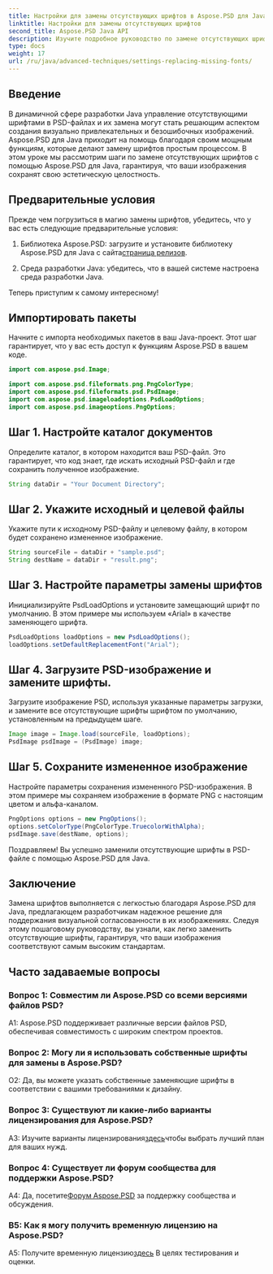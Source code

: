 ```yaml
---
title: Настройки для замены отсутствующих шрифтов в Aspose.PSD для Java
linktitle: Настройки для замены отсутствующих шрифтов
second_title: Aspose.PSD Java API
description: Изучите подробное руководство по замене отсутствующих шрифтов в Aspose.PSD для Java. Улучшите дизайн своего изображения с помощью удобного управления шрифтами.
type: docs
weight: 17
url: /ru/java/advanced-techniques/settings-replacing-missing-fonts/
---
```

## Введение

В динамичной сфере разработки Java управление отсутствующими шрифтами в PSD-файлах и их замена могут стать решающим аспектом создания визуально привлекательных и безошибочных изображений. Aspose.PSD для Java приходит на помощь благодаря своим мощным функциям, которые делают замену шрифтов простым процессом. В этом уроке мы рассмотрим шаги по замене отсутствующих шрифтов с помощью Aspose.PSD для Java, гарантируя, что ваши изображения сохранят свою эстетическую целостность.

## Предварительные условия

Прежде чем погрузиться в магию замены шрифтов, убедитесь, что у вас есть следующие предварительные условия:

1.  Библиотека Aspose.PSD: загрузите и установите библиотеку Aspose.PSD для Java с сайта[страница релизов](https://releases.aspose.com/psd/java/).

2. Среда разработки Java: убедитесь, что в вашей системе настроена среда разработки Java.

Теперь приступим к самому интересному!

## Импортировать пакеты

Начните с импорта необходимых пакетов в ваш Java-проект. Этот шаг гарантирует, что у вас есть доступ к функциям Aspose.PSD в вашем коде.

```java
import com.aspose.psd.Image;

import com.aspose.psd.fileformats.png.PngColorType;
import com.aspose.psd.fileformats.psd.PsdImage;
import com.aspose.psd.imageloadoptions.PsdLoadOptions;
import com.aspose.psd.imageoptions.PngOptions;
```

## Шаг 1. Настройте каталог документов

Определите каталог, в котором находится ваш PSD-файл. Это гарантирует, что код знает, где искать исходный PSD-файл и где сохранить полученное изображение.

```java
String dataDir = "Your Document Directory";
```

## Шаг 2. Укажите исходный и целевой файлы

Укажите пути к исходному PSD-файлу и целевому файлу, в котором будет сохранено измененное изображение.

```java
String sourceFile = dataDir + "sample.psd";
String destName = dataDir + "result.png";
```

## Шаг 3. Настройте параметры замены шрифтов

Инициализируйте PsdLoadOptions и установите замещающий шрифт по умолчанию. В этом примере мы используем «Arial» в качестве заменяющего шрифта.

```java
PsdLoadOptions loadOptions = new PsdLoadOptions();
loadOptions.setDefaultReplacementFont("Arial");
```

## Шаг 4. Загрузите PSD-изображение и замените шрифты.

Загрузите изображение PSD, используя указанные параметры загрузки, и замените все отсутствующие шрифты шрифтом по умолчанию, установленным на предыдущем шаге.

```java
Image image = Image.load(sourceFile, loadOptions);
PsdImage psdImage = (PsdImage) image;
```

## Шаг 5. Сохраните измененное изображение

Настройте параметры сохранения измененного PSD-изображения. В этом примере мы сохраняем изображение в формате PNG с настоящим цветом и альфа-каналом.

```java
PngOptions options = new PngOptions();
options.setColorType(PngColorType.TruecolorWithAlpha);
psdImage.save(destName, options);
```

Поздравляем! Вы успешно заменили отсутствующие шрифты в PSD-файле с помощью Aspose.PSD для Java.

## Заключение

Замена шрифтов выполняется с легкостью благодаря Aspose.PSD для Java, предлагающем разработчикам надежное решение для поддержания визуальной согласованности в их изображениях. Следуя этому пошаговому руководству, вы узнали, как легко заменить отсутствующие шрифты, гарантируя, что ваши изображения соответствуют самым высоким стандартам.

## Часто задаваемые вопросы

### Вопрос 1: Совместим ли Aspose.PSD со всеми версиями файлов PSD?

A1: Aspose.PSD поддерживает различные версии файлов PSD, обеспечивая совместимость с широким спектром проектов.

### Вопрос 2: Могу ли я использовать собственные шрифты для замены в Aspose.PSD?

О2: Да, вы можете указать собственные заменяющие шрифты в соответствии с вашими требованиями к дизайну.

### Вопрос 3: Существуют ли какие-либо варианты лицензирования для Aspose.PSD?

 A3: Изучите варианты лицензирования[здесь](https://purchase.aspose.com/buy)чтобы выбрать лучший план для ваших нужд.

### Вопрос 4: Существует ли форум сообщества для поддержки Aspose.PSD?

 A4: Да, посетите[Форум Aspose.PSD](https://forum.aspose.com/c/psd/34) за поддержку сообщества и обсуждения.

### В5: Как я могу получить временную лицензию на Aspose.PSD?

 A5: Получите временную лицензию[здесь](https://purchase.aspose.com/temporary-license/) В целях тестирования и оценки.